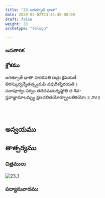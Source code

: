 ```yaml
---
title: "23.జగత్సూతే ధాతా"
date: 2020-02-02T23:43:45-08:00
draft: false
weight: 33
archetype: "telugu"

---
```


### అవతారిక


### శ్లోకము

జగత్సూతే ధాతా హరిరవతి రుద్రః క్షపయతే
<br/>తిరస్కుర్వన్నేతత్స్వమపి వపురీశస్తిరయతి ।
<br/>సదాపూర్వః సర్వం తదిదమనుగృహ్ణాతి చ శివ-
<br/>స్తవాజ్ఞామాలమ్బ్య క్షణచలితయోర్భ్రూలతికయోః ॥ ౨౪॥
<br/>

<br/><br/>

## అన్వయము 


## తాత్పర్యము 

### చిత్రములు 

![23_1](/images/sl/manual/SL_V23.jpg)

### పద్యానువాదము
